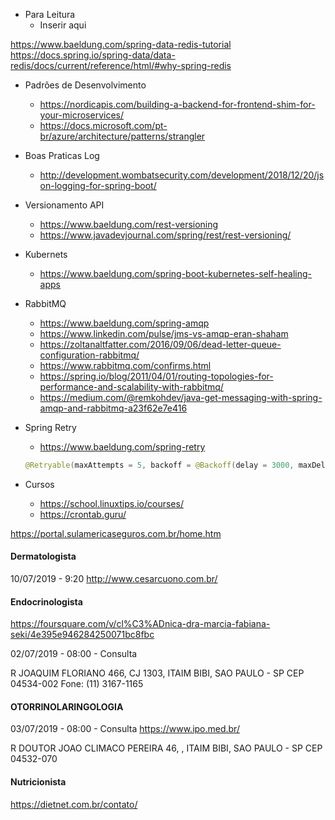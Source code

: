 
* Para Leitura
  * Inserir aqui

https://www.baeldung.com/spring-data-redis-tutorial
https://docs.spring.io/spring-data/data-redis/docs/current/reference/html/#why-spring-redis


* Padrões de Desenvolvimento
    * https://nordicapis.com/building-a-backend-for-frontend-shim-for-your-microservices/
    * https://docs.microsoft.com/pt-br/azure/architecture/patterns/strangler
* Boas Praticas Log
    * http://development.wombatsecurity.com/development/2018/12/20/json-logging-for-spring-boot/
* Versionamento API
    * https://www.baeldung.com/rest-versioning
    * https://www.javadevjournal.com/spring/rest/rest-versioning/
* Kubernets
    * https://www.baeldung.com/spring-boot-kubernetes-self-healing-apps
* RabbitMQ
    * https://www.baeldung.com/spring-amqp
    * https://www.linkedin.com/pulse/jms-vs-amqp-eran-shaham
    * https://zoltanaltfatter.com/2016/09/06/dead-letter-queue-configuration-rabbitmq/
    * https://www.rabbitmq.com/confirms.html
    * https://spring.io/blog/2011/04/01/routing-topologies-for-performance-and-scalability-with-rabbitmq/
    * https://medium.com/@remkohdev/java-get-messaging-with-spring-amqp-and-rabbitmq-a23f62e7e416
* Spring Retry
    * https://www.baeldung.com/spring-retry
    
    ```java
    @Retryable(maxAttempts = 5, backoff = @Backoff(delay = 3000, maxDelay = 7000)
    ```
* Cursos
    * https://school.linuxtips.io/courses/
    * https://crontab.guru/

https://portal.sulamericaseguros.com.br/home.htm

#### Dermatologista ####

10/07/2019 - 9:20
http://www.cesarcuono.com.br/

#### Endocrinologista ####

https://foursquare.com/v/cl%C3%ADnica-dra-marcia-fabiana-seki/4e395e946284250071bc8fbc

02/07/2019 - 08:00 -  Consulta

R JOAQUIM FLORIANO 466, CJ 1303, ITAIM BIBI, SAO PAULO - SP
CEP 04534-002
Fone: (11) 3167-1165


#### OTORRINOLARINGOLOGIA ####

03/07/2019 - 08:00 -  Consulta
https://www.ipo.med.br/

R DOUTOR JOAO CLIMACO PEREIRA 46, , ITAIM BIBI, SAO PAULO - SP
CEP 04532-070

#### Nutricionista ####

https://dietnet.com.br/contato/



